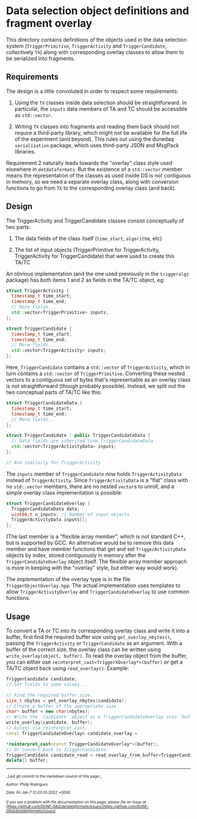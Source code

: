 # Data selection object definitions and fragment overlay

This directory contains definitions of the objects used in the data
selection system (`TriggerPrimitive`, `TriggerActivity` and
`TriggerCandidate`, collectively `TX`) along with corresponding overlay classes to allow
them to be serialized into fragments.

## Requirements

The design is a little
convoluted in order to respect some requirements:



1. Using the `TX` classes inside data selection should be
   straightforward. In particular, the `inputs` data members of TA and
   TC should be accessible as `std::vector`.


2. Writing `TX` classes into fragments and reading them back should
   not require a third-party library, which might not be available for
   the full life of the experiment (and beyond). This rules out using
   the dunedaq `serialization` package, which uses third-party JSON
   and MsgPack libraries.
   
Requirement 2 naturally leads towards the "overlay" class style used
elsewhere in `detdataformats`. But the existence of a `std::vector`
member means the representation of the classes as used inside DS is
not contiguous in memory, so we need a separate overlay class, along
with conversion functions to go from `TX` to the corresponding overlay
class (and back).

## Design

The TriggerActivity and TriggerCandidate classes consist conceptually
of two parts:



1. The data fields of the class itself (`time_start`, `algorithm`,
   etc)


2. The list of input objects (TriggerPrimitive for TriggerActivity,
   TriggerActivity for TriggerCandidate) that were used to create this
   TA/TC
   
An obvious implementation (and the one used previously in the
`triggeralgs` package) has both items 1 and 2 as fields in the TA/TC
object, eg:

```c++
struct TriggerActivity {
  timestamp_t time_start;
  timestamp_t time_end;
  // More fields...
  std::vector<TriggerPrimitive> inputs;
};

struct TriggerCandidate {
  timestamp_t time_start;
  timestamp_t time_end;
  // More fields...
  std::vector<TriggerActivity> inputs;
};
```

Here, `TriggerCandidate` contains a `std::vector` of `TriggerActivity`,
which in turn contains a `std::vector` of
`TriggerPrimitive`. Converting these nested vectors to a contiguous
set of bytes that's representable as an overlay class is not
straightforward (though probably possible). Instead, we split out the
two conceptual parts of TA/TC like this:

```c++
struct TriggerCandidateData {
  timestamp_t time_start;
  timestamp_t time_end;
  // More fields...
};

struct TriggerCandidate : public TriggerCandidateData {
  // Data fields are inherited from TriggerCandidateData
  std::vector<TriggerActivityData> inputs;
};

// And similarly for TriggerActivity
```

The `inputs` member of `TriggerCandidate` now holds
`TriggerActivityData` instead of `TriggerActivity`. Since
`TriggerActivityData` is a "flat" class with no `std::vector` members,
there are no nested `vector`s to unroll, and a simple overlay class
implementation is possible:

```c++
struct TriggerCandidateOverlay {
  TriggerCandidateData data;
  uint64_t n_inputs; // Number of input objects
  TriggerActivityData inputs[];
};
```

(The last member is a "flexible array member", which is not standard
C++, but is supported by GCC. An alternative would be to remove this
data member and have member functions that get and set
`TriggerActivityData` objects by index, stored contiguously in memory
after the `TriggerCandidateOverlay` object itself. The flexible array
member approach is more in keeping with the "overlay" style, but
either way would work).

The implementation of the overlay type is in the file
`TriggerObjectOverlay.hpp`. The actual implementation uses templates
to allow `TriggerActivityOverlay` and `TriggerCandidateOverlay` to use
common functions.

## Usage

To convert a TA or TC into its corresponding overlay class and write
it into a buffer, first find the required buffer size using
`get_overlay_nbytes()`, passing the `TriggerActivity` or
`TriggerCandidate` as an argument. With a buffer of the correct size,
the overlay class can be written using `write_overlay(object,
buffer)`. To read the overlay object from the buffer, you can either
use `reinterpret_cast<TriggerXOverlay*>(buffer)` or get a TA/TC object
back using `read_overlay()`. Example:

```c++
TriggerCandidate candidate;
// Set fields to some values...

// Find the required buffer size
size_t nbytes = get_overlay_nbytes(candidate);
// Create a buffer of the appropriate size
char* buffer = new char[nbytes];
// Write the `candidate` object as a TriggerCandidateOverlay into `buffer`
write_overlay(candidate, buffer);
// Access via reinterpret_cast:
const TriggerCandidateOverlay& candidate_overlay =

*reinterpret_cast<const TriggerCandidateOverlay*>(buffer);
// Or convert back to TriggerCandidate:
TriggerCandidate candidate_read = read_overlay_from_buffer<TriggerCandidate>(buffer);
delete[] buffer;
```


-----

<font size="1">
_Last git commit to the markdown source of this page:_


_Author: Philip Rodrigues_

_Date: Fri Jan 7 12:03:05 2022 +0000_

_If you see a problem with the documentation on this page, please file an Issue at [https://github.com/DUNE-DAQ/detdataformats/issues](https://github.com/DUNE-DAQ/detdataformats/issues)_
</font>
